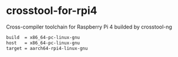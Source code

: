 # crosstool-for-rpi4
Cross-compiler toolchain for Raspberry Pi 4 builded by crosstool-ng
```bash
build  = x86_64-pc-linux-gnu
host   = x86_64-pc-linux-gnu
target = aarch64-rpi4-linux-gnu
```

